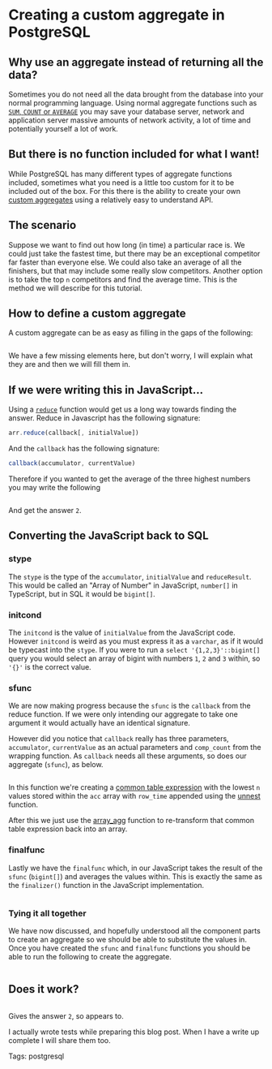 # Creating a custom aggregate in PostgreSQL


## Why use an aggregate instead of returning all the data?

Sometimes you do not need all the data brought from the database into your normal programming language. Using normal aggregate functions such as [`SUM`, `COUNT` or `AVERAGE`](https://www.postgresql.org/docs/8.2/functions-aggregate.html) you may save your database server, network and application server massive amounts of network activity, a lot of time and potentially yourself a lot of work.

## But there is no function included for what I want!

While PostgreSQL has many different types of aggregate functions included, sometimes what you need is a little too custom for it to be included out of the box. For this there is the ability to create your own [custom aggregates](https://www.postgresql.org/docs/9.1/sql-createaggregate.html) using a relatively easy to understand API.

## The scenario

Suppose we want to find out how long (in time) a particular race is. We could just take the fastest time, but there may be an exceptional competitor far faster than everyone else. We could also take an average of all the finishers, but that may include some really slow competitors. Another option is to take the top `n` competitors and find the average time. This is the method we will describe for this tutorial.

## How to define a custom aggregate

A custom aggregate can be as easy as filling in the gaps of the following:

```sql file=content-assets/2018-11-09-sql-custom-aggregate/2018-11-09-sql-custom-aggregate-the-aggregate-api.sql
```

We have a few missing elements here, but don't worry, I will explain what they
are and then we will fill them in.

## If we were writing this in JavaScript...

Using a [`reduce`](https://developer.mozilla.org/en-US/docs/Web/JavaScript/Reference/Global_Objects/Array/Reduce) function would get us a long way towards finding the answer. Reduce in Javascript has the following signature:

```javascript
arr.reduce(callback[, initialValue])
```

And the `callback` has the following signature:

```javascript
callback(accumulator, currentValue)
```

Therefore if you wanted to get the average of the three highest numbers you may write the following

```javascript file=content-assets/2018-11-09-sql-custom-aggregate/2018-11-09-sql-custom-aggregate.js
```

And get the answer `2`.

## Converting the JavaScript back to SQL

### stype

The `stype` is the type of the `accumulator`, `initialValue` and `reduceResult`.  This would be called an "Array of Number" in JavaScript, `number[]` in TypeScript, but in SQL it would be `bigint[]`.

### initcond

The `initcond` is the value of `initialValue` from the JavaScript code. However `initcond` is weird as you must express it as a `varchar`, as if it would be typecast into the `stype`. If you were to run a `select '{1,2,3}'::bigint[]` query you would select an array of bigint with numbers `1`, `2` and `3` within, so `'{}'` is the correct value.

### sfunc

We are now making progress because the `sfunc` is the `callback` from the reduce function. If we were only intending our aggregate to take one argument it would actually have an identical signature.

However did you notice that `callback` really has three parameters, `accumulator`, `currentValue` as an actual parameters and `comp_count` from the wrapping function. As `callback` needs all these arguments, so does our aggregate (`sfunc`), as below.

```sql file=content-assets/2018-11-09-sql-custom-aggregate/2018-11-09-sql-custom-aggregate-the-sfunc.sql
```

In this function we're creating a [common table expression](https://www.postgresql.org/docs/9.1/queries-with.html) with the lowest `n` values stored within the `acc` array with `row_time` appended using the [unnest](https://www.postgresql.org/docs/9.2/functions-array.html) function.

After this we just use the [array_agg](https://www.postgresql.org/docs/9.2/functions-aggregate.html) function to re-transform that common table expression back into an array.

### finalfunc

Lastly we have the `finalfunc` which, in our JavaScript takes the result of the `sfunc` (`bigint[]`) and averages the values within. This is exactly the same as the `finalizer()` function in the JavaScript implementation.

```sql file=content-assets/2018-11-09-sql-custom-aggregate/2018-11-09-sql-custom-aggregate-the-finalfunc.sql
```

### Tying it all together

We have now discussed, and hopefully understood all the component parts to create an aggregate so we should be able to substitute the values in. Once you have created the `sfunc` and `finalfunc` functions you should be able to run the following to create the aggregate.

```sql file=content-assets/2018-11-09-sql-custom-aggregate/2018-11-09-sql-custom-aggregate-the-aggregate.sql
```

## Does it work?

```sql file=content-assets/2018-11-09-sql-custom-aggregate/2018-11-09-sql-custom-aggregate-demo.sql
```

Gives the answer `2`, so appears to.

I actually wrote tests while preparing this blog post. When I have a write up complete I will share them too.

Tags: postgresql
